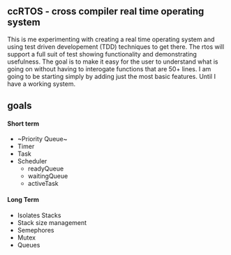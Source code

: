 ## ccRTOS - cross compiler real time operating system
This is me experimenting with creating a real time operating system and using test driven developement (TDD) techniques to get there. The rtos will support a full suit of test showing functionality and demonstrating usefulness. The goal is to make it easy for the user to understand what is going on without having to interogate functions that are 50+ lines. I am going to be starting simply by adding just the most basic features. Until I have a working system.


## goals
#### Short term
* ~Priority Queue~
* Timer
* Task
* Scheduler
  * readyQueue
  * waitingQueue
  * activeTask

#### Long Term
* Isolates Stacks
* Stack size management
* Semephores
* Mutex
* Queues


